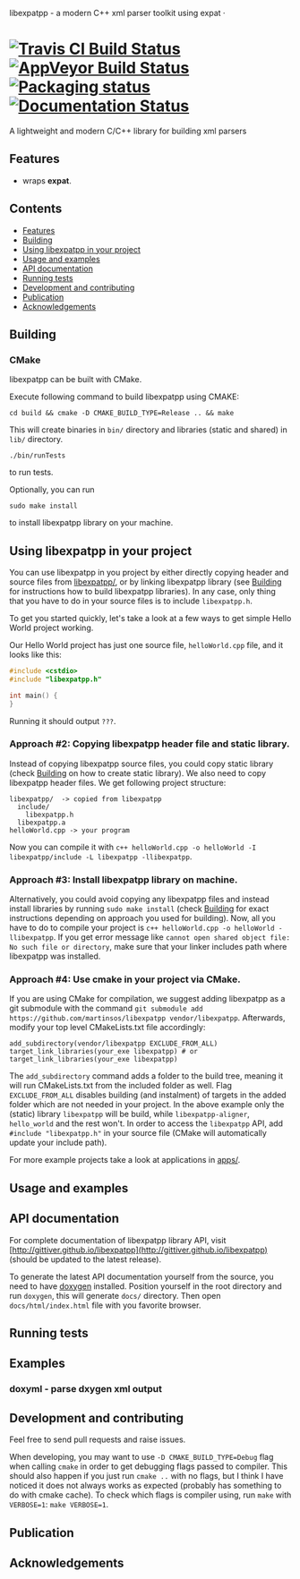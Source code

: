 libexpatpp - a modern C++ xml parser toolkit using expat &middot;

[![Travis CI Build Status](https://travis-ci.org/gittiver/libexpatpp.svg?branch=main)](https://travis-ci.org/gittiver/libexpatpp)
[![AppVeyor Build Status](https://ci.appveyor.com/api/projects/status/github/gittiver/libexpatpp?svg=true)](https://ci.appveyor.com/project/gittiver/libexpatpp)
[![Packaging status](https://repology.org/badge/tiny-repos/libexpatpp.svg)](https://repology.org/metapackage/libexpatpp/versions)
[![Documentation Status](https://readthedocs.org/projects/libexpatpp/badge/?version=latest)](https://libexpatpp.readthedocs.io/en/latest/?badge=latest)
=====

A lightweight and modern C/C++ library for building xml parsers


## Features
* wraps  **expat**.


## Contents
- [Features](#features)
- [Building](#building)
- [Using libexpatpp in your project](#using-libexpatpp-in-your-project)
- [Usage and examples](#usage-and-examples)
- [API documentation](#api-documentation)
- [Running tests](#running-tests)
- [Development and contributing](#development-and-contributing)
- [Publication](#publication)
- [Acknowledgements](#acknowledgements)


## Building

### CMake
libexpatpp can be built with CMake.

Execute following command to build libexpatpp using CMAKE:
```
cd build && cmake -D CMAKE_BUILD_TYPE=Release .. && make
```
This will create binaries in `bin/` directory and libraries (static and shared) in `lib/` directory.

```
./bin/runTests
```
to run tests.

Optionally, you can run
```
sudo make install
```
to install libexpatpp library on your machine.

## Using libexpatpp in your project
You can use libexpatpp in you project by either directly copying header and source files from [libexpatpp/](libexpatpp/), or by linking libexpatpp library (see [Building](#building) for instructions how to build libexpatpp libraries).
In any case, only thing that you have to do in your source files is to include `libexpatpp.h`.

To get you started quickly, let's take a look at a few ways to get simple Hello World project working.

Our Hello World project has just one source file, `helloWorld.cpp` file, and it looks like this:
```cpp
#include <cstdio>
#include "libexpatpp.h"

int main() {
}
```

Running it should output `???`.

### Approach #2: Copying libexpatpp header file and static library.
Instead of copying libexpatpp source files, you could copy static library (check [Building](#building) on how to create static library). We also need to copy libexpatpp header files. We get following project structure:
```
libexpatpp/  -> copied from libexpatpp
  include/
    libexpatpp.h
  libexpatpp.a
helloWorld.cpp -> your program
```

Now you can compile it with `c++ helloWorld.cpp -o helloWorld -I libexpatpp/include -L libexpatpp -llibexpatpp`.

### Approach #3: Install libexpatpp library on machine.
Alternatively, you could avoid copying any libexpatpp files and instead install libraries by running `sudo make install` (check [Building](#building) for exact instructions depending on approach you used for building). Now, all you have to do to compile your project is `c++ helloWorld.cpp -o helloWorld -llibexpatpp`.
If you get error message like `cannot open shared object file: No such file or directory`, make sure that your linker includes path where libexpatpp was installed.

### Approach #4: Use cmake in your project via CMake.
If you are using CMake for compilation, we suggest adding libexpatpp as a git submodule with the command `git submodule add https://github.com/martinsos/libexpatpp vendor/libexpatpp`. Afterwards, modify your top level CMakeLists.txt file accordingly:
```
add_subdirectory(vendor/libexpatpp EXCLUDE_FROM_ALL)
target_link_libraries(your_exe libexpatpp) # or target_link_libraries(your_exe libexpatpp)
```
The `add_subdirectory` command adds a folder to the build tree, meaning it will run CMakeLists.txt from the included folder as well. Flag `EXCLUDE_FROM_ALL` disables building (and instalment) of targets in the added folder which are not needed in your project. In the above example only the (static) library `libexpatpp` will be build, while `libexpatpp-aligner`, `hello_world` and the rest won't. In order to access the `libexpatpp` API, add `#include "libexpatpp.h"` in your source file (CMake will automatically update your include path).


For more example projects take a look at applications in [apps/](apps/).


## Usage and examples

## API documentation

For complete documentation of libexpatpp library API, visit [http://gittiver.github.io/libexpatpp](http://gittiver.github.io/libexpatpp) (should be updated to the latest release).

To generate the latest API documentation yourself from the source, you need to have [doxygen](www.doxygen.org) installed.
Position yourself in the root directory and run `doxygen`, this will generate `docs/` directory. Then open `docs/html/index.html` file with you favorite browser.

## Running tests

## Examples

### doxyml - parse dxygen xml output

## Development and contributing
Feel free to send pull requests and raise issues.

When developing, you may want to use `-D CMAKE_BUILD_TYPE=Debug` flag when calling `cmake` in order to get debugging flags passed to compiler. This should also happen if you just run `cmake ..` with no flags, but I think I have noticed it does not always works as expected (probably has something to do with cmake cache). To check which flags is compiler using, run `make` with `VERBOSE=1`: `make VERBOSE=1`.


## Publication

## Acknowledgements


